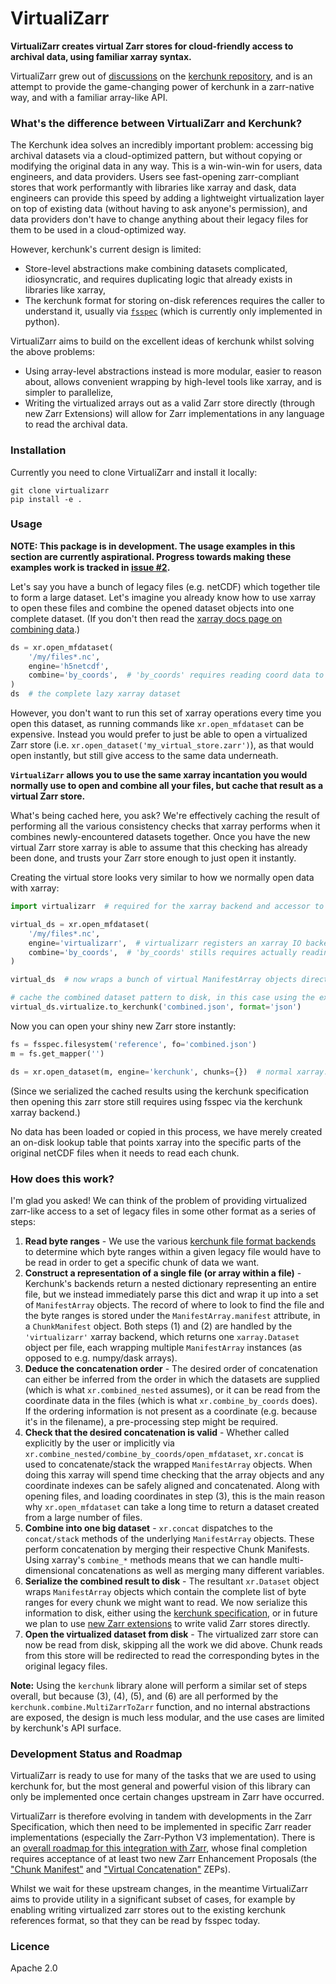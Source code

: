 # VirtualiZarr

**VirtualiZarr creates virtual Zarr stores for cloud-friendly access to archival data, using familiar xarray syntax.**

VirtualiZarr grew out of [discussions](https://github.com/fsspec/kerchunk/issues/377) on the [kerchunk repository](https://github.com/fsspec/kerchunk), and is an attempt to provide the game-changing power of kerchunk in a zarr-native way, and with a familiar array-like API.

### What's the difference between VirtualiZarr and Kerchunk?

The Kerchunk idea solves an incredibly important problem: accessing big archival datasets via a cloud-optimized pattern, but without copying or modifying the original data in any way. This is a win-win-win for users, data engineers, and data providers. Users see fast-opening zarr-compliant stores that work performantly with libraries like xarray and dask, data engineers can provide this speed by adding a lightweight virtualization layer on top of existing data (without having to ask anyone's permission), and data providers don't have to change anything about their legacy files for them to be used in a cloud-optimized way.

However, kerchunk's current design is limited:
- Store-level abstractions make combining datasets complicated, idiosyncratic, and requires duplicating logic that already exists in libraries like xarray,
- The kerchunk format for storing on-disk references requires the caller to understand it, usually via [`fsspec`](https://github.com/fsspec/filesystem_spec) (which is currently only implemented in python).

VirtualiZarr aims to build on the excellent ideas of kerchunk whilst solving the above problems:
- Using array-level abstractions instead is more modular, easier to reason about, allows convenient wrapping by high-level tools like xarray, and is simpler to parallelize,
- Writing the virtualized arrays out as a valid Zarr store directly (through new Zarr Extensions) will allow for Zarr implementations in any language to read the archival data.

### Installation

Currently you need to clone VirtualiZarr and install it locally:
```shell
git clone virtualizarr
pip install -e .
```

### Usage

**NOTE: This package is in development. The usage examples in this section are currently aspirational. Progress towards making these examples work is tracked in [issue #2](https://github.com/TomNicholas/VirtualiZarr/issues/2).** 

Let's say you have a bunch of legacy files (e.g. netCDF) which together tile to form a large dataset. Let's imagine you already know how to use xarray to open these files and combine the opened dataset objects into one complete dataset. (If you don't then read the [xarray docs page on combining data](https://docs.xarray.dev/en/stable/user-guide/combining.html).)

```python
ds = xr.open_mfdataset(
    '/my/files*.nc',
    engine='h5netcdf',
    combine='by_coords',  # 'by_coords' requires reading coord data to determine concatenation order
)
ds  # the complete lazy xarray dataset
```

However, you don't want to run this set of xarray operations every time you open this dataset, as running commands like `xr.open_mfdataset` can be expensive. Instead you would prefer to just be able to open a virtualized Zarr store (i.e. `xr.open_dataset('my_virtual_store.zarr')`), as that would open instantly, but still give access to the same data underneath.

**`VirtualiZarr` allows you to use the same xarray incantation you would normally use to open and combine all your files, but cache that result as a virtual Zarr store.**

What's being cached here, you ask? We're effectively caching the result of performing all the various consistency checks that xarray performs when it combines newly-encountered datasets together. Once you have the new virtual Zarr store xarray is able to assume that this checking has already been done, and trusts your Zarr store enough to just open it instantly.

Creating the virtual store looks very similar to how we normally open data with xarray:

```python
import virtualizarr  # required for the xarray backend and accessor to be present

virtual_ds = xr.open_mfdataset(
    '/my/files*.nc',
    engine='virtualizarr',  # virtualizarr registers an xarray IO backend that returns ManifestArray objects
    combine='by_coords',  # 'by_coords' stills requires actually reading coordinate data
)

virtual_ds  # now wraps a bunch of virtual ManifestArray objects directly

# cache the combined dataset pattern to disk, in this case using the existing kerchunk specification for reference files
virtual_ds.virtualize.to_kerchunk('combined.json', format='json')
```

Now you can open your shiny new Zarr store instantly:

```python
fs = fsspec.filesystem('reference', fo='combined.json')
m = fs.get_mapper('')

ds = xr.open_dataset(m, engine='kerchunk', chunks={})  # normal xarray.Dataset object, wrapping dask/numpy arrays etc.
```

(Since we serialized the cached results using the kerchunk specification then opening this zarr store still requires using fsspec via the kerchunk xarray backend.)

No data has been loaded or copied in this process, we have merely created an on-disk lookup table that points xarray into the specific parts of the original netCDF files when it needs to read each chunk.

### How does this work?

I'm glad you asked! We can think of the problem of providing virtualized zarr-like access to a set of legacy files in some other format as a series of steps:

1) **Read byte ranges** - We use the various [kerchunk file format backends](https://fsspec.github.io/kerchunk/reference.html#file-format-backends) to determine which byte ranges within a given legacy file would have to be read in order to get a specific chunk of data we want.
2) **Construct a representation of a single file (or array within a file)** - Kerchunk's backends return a nested dictionary representing an entire file, but we instead immediately parse this dict and wrap it up into a set of `ManifestArray` objects. The record of where to look to find the file and the byte ranges is stored under the `ManifestArray.manifest` attribute, in a `ChunkManifest` object. Both steps (1) and (2) are handled by the `'virtualizarr'` xarray backend, which returns one `xarray.Dataset` object per file, each wrapping multiple `ManifestArray` instances (as opposed to e.g. numpy/dask arrays).
3) **Deduce the concatenation order** - The desired order of concatenation can either be inferred from the order in which the datasets are supplied (which is what `xr.combined_nested` assumes), or it can be read from the coordinate data in the files (which is what `xr.combine_by_coords` does). If the ordering information is not present as a coordinate (e.g. because it's in the filename), a pre-processing step might be required.
4) **Check that the desired concatenation is valid** - Whether called explicitly by the user or implicitly via `xr.combine_nested/combine_by_coords/open_mfdataset`, `xr.concat` is used to concatenate/stack the wrapped `ManifestArray` objects. When doing this xarray will spend time checking that the array objects and any coordinate indexes can be safely aligned and concatenated. Along with opening files, and loading coordinates in step (3), this is the main reason why `xr.open_mfdataset` can take a long time to return a dataset created from a large number of files.
5) **Combine into one big dataset** - `xr.concat` dispatches to the `concat/stack` methods of the underlying `ManifestArray` objects. These perform concatenation by merging their respective Chunk Manifests. Using xarray's `combine_*` methods means that we can handle multi-dimensional concatenations as well as merging many different variables.
6) **Serialize the combined result to disk** - The resultant `xr.Dataset` object wraps `ManifestArray` objects which contain the complete list of byte ranges for every chunk we might want to read. We now serialize this information to disk, either using the [kerchunk specification](https://fsspec.github.io/kerchunk/spec.html#version-1), or in future we plan to use [new Zarr extensions](https://github.com/zarr-developers/zarr-specs/issues/287) to write valid Zarr stores directly.
7) **Open the virtualized dataset from disk** - The virtualized zarr store can now be read from disk, skipping all the work we did above. Chunk reads from this store will be redirected to read the corresponding bytes in the original legacy files.

**Note:** Using the `kerchunk` library alone will perform a similar set of steps overall, but because (3), (4), (5), and (6) are all performed by the `kerchunk.combine.MultiZarrToZarr` function, and no internal abstractions are exposed, the design is much less modular, and the use cases are limited by kerchunk's API surface.

### Development Status and Roadmap

VirtualiZarr is ready to use for many of the tasks that we are used to using kerchunk for, but the most general and powerful vision of this library can only be implemented once certain changes upstream in Zarr have occurred.

VirtualiZarr is therefore evolving in tandem with developments in the Zarr Specification, which then need to be implemented in specific Zarr reader implementations (especially the Zarr-Python V3 implementation). There is an [overall roadmap for this integration with Zarr](https://hackmd.io/t9Myqt0HR7O0nq6wiHWCDA), whose final completion requires acceptance of at least two new Zarr Enhancement Proposals (the ["Chunk Manifest"](https://github.com/zarr-developers/zarr-specs/issues/287) and ["Virtual Concatenation"](https://github.com/zarr-developers/zarr-specs/issues/288) ZEPs).

Whilst we wait for these upstream changes, in the meantime VirtualiZarr aims to provide utility in a significant subset of cases, for example by enabling writing virtualized zarr stores out to the existing kerchunk references format, so that they can be read by fsspec today.

### Licence

Apache 2.0
